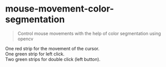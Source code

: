 # mouse-movement-color-segmentation

> Control mouse movements with the help of color segmentation using opencv

One red strip for the movement of the cursor.<br />
One green strip for left click.<br />
Two green strips for double click (left button).
